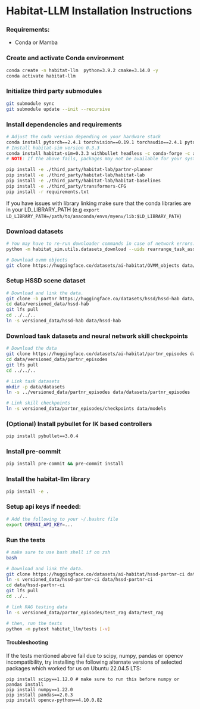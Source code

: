 # Habitat-LLM Installation Instructions

### Requirements:
- Conda or Mamba

### Create and activate Conda environment
```bash
conda create -n habitat-llm  python=3.9.2 cmake=3.14.0 -y
conda activate habitat-llm
```

### Initialize third party submodules
```bash
git submodule sync
git submodule update --init --recursive
```

### Install dependencies and requirements
```bash
# Adjust the cuda version depending on your hardware stack
conda install pytorch==2.4.1 torchvision==0.19.1 torchaudio==2.4.1 pytorch-cuda=12.4 -c pytorch -c nvidia -y
# Install habitat-sim version 0.3.3
conda install habitat-sim=0.3.3 withbullet headless -c conda-forge -c aihabitat -y
# NOTE: If the above fails, packages may not be available for your system. Install from source (see https://github.com/facebookresearch/habitat-sim).

pip install -e ./third_party/habitat-lab/partnr-planner
pip install -e ./third_party/habitat-lab/habitat-lab
pip install -e ./third_party/habitat-lab/habitat-baselines
pip install -e ./third_party/transformers-CFG
pip install -r requirements.txt
```
If you have issues with library linking make sure that the conda libraries are in your LD_LIBRARY_PATH (e.g `export LD_LIBRARY_PATH=/path/to/anaconda/envs/myenv/lib:$LD_LIBRARY_PATH`)

### Download datasets
```bash
# You may have to re-run downloader commands in case of network errors.
python -m habitat_sim.utils.datasets_download --uids rearrange_task_assets hab_spot_arm hab3-episodes habitat_humanoids --data-path data/ --no-replace --no-prune

# Download ovmm objects
git clone https://huggingface.co/datasets/ai-habitat/OVMM_objects data/objects_ovmm --recursive
```

### Setup HSSD scene dataset
```bash
# Download and link the data.
git clone -b partnr https://huggingface.co/datasets/hssd/hssd-hab data/versioned_data/hssd-hab
cd data/versioned_data/hssd-hab
git lfs pull
cd ../../..
ln -s versioned_data/hssd-hab data/hssd-hab
```

### Download task datasets and neural network skill checkpoints

```bash
# Download the data
git clone https://huggingface.co/datasets/ai-habitat/partnr_episodes data/versioned_data/partnr_episodes
cd data/versioned_data/partnr_episodes
git lfs pull
cd ../../..

# Link task datasets
mkdir -p data/datasets
ln -s ../versioned_data/partnr_episodes data/datasets/partnr_episodes

# Link skill checkpoints
ln -s versioned_data/partnr_episodes/checkpoints data/models
```

### (Optional) Install pybullet for IK based controllers
```bash
pip install pybullet==3.0.4
```

### Install pre-commit
```bash
pip install pre-commit && pre-commit install
```

### Install the habitat-llm library
```bash
pip install -e .
```

### Setup api keys if needed:
```bash
# Add the following to your ~/.bashrc file
export OPENAI_API_KEY=...
```

### Run the tests
```bash
# make sure to use bash shell if on zsh
bash

# Download and link the data.
git clone https://huggingface.co/datasets/ai-habitat/hssd-partnr-ci data/versioned_data/hssd-partnr-ci
ln -s versioned_data/hssd-partnr-ci data/hssd-partnr-ci
cd data/hssd-partnr-ci
git lfs pull
cd ../..

# link RAG testing data
ln -s versioned_data/partnr_episodes/test_rag data/test_rag

# then, run the tests
python -m pytest habitat_llm/tests [-v]
```

#### Troubleshooting

If the tests mentioned above fail due to scipy, numpy, pandas or opencv incompatibility, try installing the following alternate versions of selected packages which worked for us on Ubuntu 22.04.5 LTS:
```
pip install scipy==1.12.0 # make sure to run this before numpy or pandas install
pip install numpy==1.22.0
pip install pandas==2.0.3
pip install opencv-python==4.10.0.82
```
